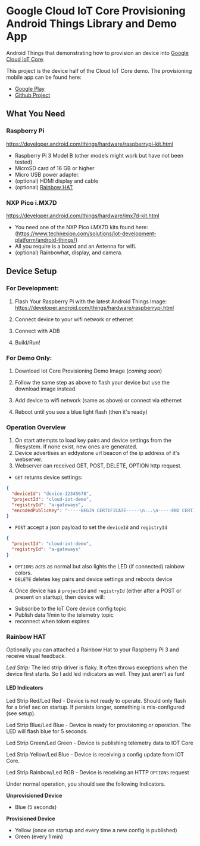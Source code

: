 # Google Cloud IoT Core Provisioning Android Things Library and Demo App

Android Things that demonstrating how to provision an device into [Google Cloud IoT Core](https://cloud.google.com/iot-core/).

This project is the device half of the Cloud IoT Core demo. The provisioning mobile app can be found here:

- [Google Play](https://play.google.com/store/apps/details?id=com.agosto.iotcoreprovisioning)
- [Github Project](https://github.com/Agosto/iotcore-provisioning-demo) 

## What You Need

### Raspberry Pi 
https://developer.android.com/things/hardware/raspberrypi-kit.html

- Raspberry Pi 3 Model B (other models might work but have not been tested)
- MicroSD card of 16 GB or higher
- Micro USB power adapter.
- (optional) HDMI display and cable
- (optional) [Rainbow HAT](https://shop.pimoroni.com/products/rainbow-hat-for-android-things)

### NXP Pico i.MX7D
https://developer.android.com/things/hardware/imx7d-kit.html

- You need one of the NXP Pico i.MX7D kits found here: (https://www.technexion.com/solutions/iot-development-platform/android-things/)
- All you require is a board and an Antenna for wifi.
- (optional) Rainbowhat, display, and camera.   

## Device Setup

### For Development:

1. Flash Your Raspberry Pi with the latest Android Things Image:
https://developer.android.com/things/hardware/raspberrypi.html

2. Connect device to your wifi network or ethernet

3. Connect with ADB

4. Build/Run!

### For Demo Only:

1.  Download Iot Core Provisioning Demo Image (*coming soon*)

2.  Follow the same step as above to flash your device but use the download image instead.

3.  Add device to wifi network (same as above) or connect via ethernet

4.  Reboot until you see a blue light flash (then it's ready)

### Operation Overview

1. On start attempts to load key pairs and device settings from the filesystem.   If none exist, new ones are generated.
2. Device advertises an eddystone url beacon of the ip address of it's webserver.
3. Webserver can received GET, POST, DELETE, OPTION http request.

-  `GET` returns device settings:
```json
{
  "deviceId": "device-12345678",
  "projectId": "cloud-iot-demo",
  "registryId": "a-gateways",
  "encodedPublicKey": "-----BEGIN CERTIFICATE-----\n...\n-----END CERTIFICATE-----\n"
}
```

- `POST` accept a json payload to set the `deviceId` and `registryId`

```json
{
  "projectId": "cloud-iot-demo",
  "registryId": "a-gateways"
}
```

- `OPTIONS` acts as normal but also lights the LED (if connected) rainbow colors.
- `DELETE` deletes key pairs and device settings and reboots device

4. Once device has a `projectId` and `registryId` (either after a POST or present on startup), then device will:
- Subscribe to the IoT Core device config topic
- Publish data 1/min to the telemetry topic
- reconnect when token expires


### Rainbow HAT
Optionally you can attached a Rainbow Hat to your Raspberry Pi 3 and receive visual feedback.

*Led Strip:* The led strip driver is flaky.  It often throws exceptions when the device first starts. So I add led indicators as well.  They just aren't as fun!

#### LED Indicators
Led Strip Red/Led Red - Device is not ready to operate.  Should only flash for a brief sec on startup.  If persists longer, something is mis-configured (see setup).

Led Strip Blue/Led Blue - Device is ready for provisioning or operation. The LED will flash blue for 5 seconds.

Led Strip Green/Led Green - Device is publishing telemetry data to IOT Core

Led Strip Yellow/Led Blue - Device is receiving a config update from IOT Core.

Led Strip Rainbow/Led RGB - Device is receiving an HTTP `OPTIONS` request

Under normal operation, you should see the following Indicators.

**Unprovisioned Device**
- Blue (5 seconds)

**Provisioned Device**
- Yellow (once on startup and every time a new config is published)
- Green (every 1 min)
